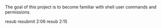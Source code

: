 The goal of this project is to become familiar with 
shell user commands and permissions.

resub
resubmit 2:06
resub 2:15
